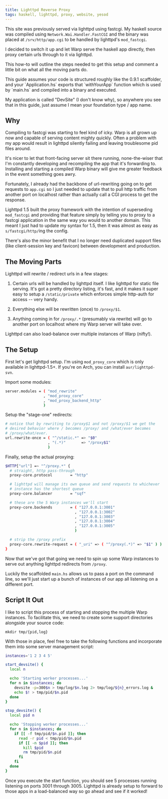 ```yaml
---
title: Lighttpd Reverse Proxy
tags: haskell, lighttpd, proxy, website, yesod
---
```


This site was previously served via lighttpd using fastcgi. My haskell 
source was compiled using `Network.Wai.Handler.FastCGI` and the binary 
was placed at `/srv/http/app.cgi` to be handled by lighttpd's 
`mod_fastcgi`.

I decided to switch it up and let Warp serve the haskell app directly, 
then proxy certain urls through to it via lighttpd.

This how-to will outline the steps needed to get this setup and comment 
a little bit on what all the moving parts do.

<div class="well">
This guide assumes your code is structured roughly like the 0.9.1 
scaffolder, and your `Application.hs` exports that `withYourApp` 
function which is used by `main.hs` and compiled into a binary and 
executed.

My application is called "DevSite" (I don't know why), so anywhere you 
see that in this guide, just assume I mean your foundation type / app 
name.
</div>

## Why

Compiling to fastcgi was starting to feel kind of icky. Warp is all 
grown up now and capable of serving content mighty quickly. Often a 
problem with my app would result in lighttpd silently failing and 
leaving troublesome pid files around.

It's nicer to let that front-facing server sit there running, 
none-the-wiser that I'm constantly developing and recompiling the app 
that it's forwarding to.  Installing and starting a compiled Warp binary 
will give me greater feedback in the event something goes awry.

Fortunately, I already had the backbone of url-rewriting going on to get 
requests to `app.cgi` so I just needed to update that to pull http 
traffic from another port on localhost rather than actually call a CGI 
process to get the response.

Lighttpd 1.5 built the proxy framework with the intention of 
superseding `mod_fastcgi` and providing that feature simply by telling 
you to proxy to a fastcgi application in the same way you would to 
another domain. This meant I just had to update my syntax for 1.5, then 
it was almost as easy as `s/fastcgi/http/`ing the config.

There's also the minor benefit that I no longer need duplicated support 
files (like client-session key and favicon) between development and 
production.

## The Moving Parts

Lighttpd will rewrite / redirect urls in a few stages:

1. Certain urls will be handled by lighttpd itself. I like lighttpd for 
   static file serving. It's got a pretty directory listing, it's fast, 
   and it makes it super easy to setup a `/static/private` which 
   enforces simple http-auth for access -- very handy.

2. Everything else will be rewritten (once) to `/proxy/$1`.

3. Anything coming in for `/proxy/.*` (presumably via rewrite) will go 
   to another port on localhost where my Warp server will take over.

Lighttpd can also load-balance over multiple instances of Warp (nifty!).

## The Setup

First let's get lighttpd setup. I'm using `mod_proxy_core` which is only 
available in lighttpd-1.5+. If you're on Arch, you can install 
`aur/lighttpd-svn`.

Import some modules:

```bash 
server.modules = ( "mod_rewrite"
                 , "mod_proxy_core"
                 , "mod_proxy_backend_http"
                 )
```

Setup the "stage-one" redirects:

```bash 
# notice that by rewriting to /proxy$1 and not /proxy/$1 we get the 
# desired behavior where / becomes /proxy/ and /what/ever becomes 
# /proxy/what/ever.
url.rewrite-once = ( "^/static.*" => "$0"
                   , "(.*)"       => "/proxy$1"
                   )
```

Finally, setup the actual proxying:

```bash 
$HTTP["url"] =~ "^/proxy.*" {
  # straight, http pass-through
  proxy-core.protocol        = "http"

  # lighttpd will manage its own queue and send requests to whichever 
  # instance has the shortest queue
  proxy-core.balancer        = "sqf"

  # these are the 5 Warp instances we'll start
  proxy-core.backends        = ( "127.0.0.1:3001"
                               , "127.0.0.1:3002"
                               , "127.0.0.1:3003"
                               , "127.0.0.1:3004"
                               , "127.0.0.1:3005"
                               )

  # strip the /proxy prefix
  proxy-core.rewrite-request = ( "_uri" => ( "^/proxy(.*)" => "$1" ) )
}
```

Now that we've got that going we need to spin up some Warp instances to 
serve out anything lighttpd redirects from `/proxy`.

Luckily the scaffolded `main.hs` allows us to pass a port on the command 
line, so we'll just start up a bunch of instances of our app all 
listening on a different port.

## Script It Out

I like to script this process of starting and stopping the multiple Warp 
instances. To facilitate this, we need to create some support 
directories alongside your source code:

    mkdir tmp/{pid,log}

With those in place, feel free to take the following functions and 
incorporate them into some server management script:

```bash 
instances='1 2 3 4 5'

start_devsite() {
  local n

  echo 'Starting worker processes...'
  for n in $instances; do
    devsite -p=300$n > tmp/log/$n.log 2> tmp/log/${n}_errors.log &
    echo $! > tmp/pid/$n.pid
  done
}

stop_devsite() {
  local pid n

  echo 'Stopping worker processes...'
  for n in $instances; do
    if [[ -f tmp/pid/$n.pid ]]; then
      read -r pid < tmp/pid/$n.pid
      if [[ -n $pid ]]; then
        kill $pid
        rm tmp/pid/$n.pid
      fi
    fi
  done
}
```

Once you execute the start function, you should see 5 processes running 
listening on ports 3001 through 3005. Lighttpd is already setup to 
forward to those apps in a load-balanced way so go ahead and see if it 
worked!
